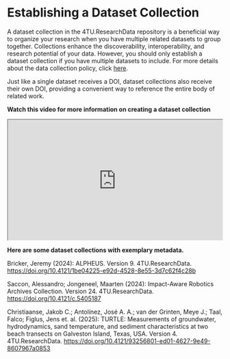 # Establishing a Dataset Collection

<style>
    .responsive-iframe-container {
        position: relative;
        overflow: hidden;
        padding-top: 56.25%; /* 16:9 Aspect Ratio */
        width: 100%;
    }

    .responsive-iframe-container iframe {
        position: absolute;
        top: 0;
        left: 0;
        width: 100%;
        height: 100%;
    }
    
    /* Add this block to centralize the caption */
    .caption {
        text-align: center;
        font-style: italic;
        margin-top: 8px;
        color: #666;
    }
</style>

A dataset collection in the 4TU.ResearchData repository is a beneficial way to organize your research when you have multiple related datasets to group together. Collections enhance the discoverability, interoperability, and research potential of your data. However, you should only establish a dataset collection if you have multiple datasets to include. For more details about the data collection policy, click [here](https://data.4tu.nl/s/docs/data-collection-policy.pdf). 

Just like a single dataset receives a DOI, dataset collections also receive their own DOI, providing a convenient way to reference the entire body of related work.

**Watch this video for more information on creating a dataset collection**

<div class="responsive-iframe-container">
    <iframe src="https://www.youtube.com/embed/XTBmm3KeME0" allowfullscreen="allowfullscreen" allow="autoplay *; geolocation *; microphone *; camera *; midi *; encrypted-media *"></iframe>
</div>

**Here are some dataset collections with exemplary metadata.**

Bricker, Jeremy (2024): ALPHEUS. Version 9. 4TU.ResearchData. https://doi.org/10.4121/1be04225-e92d-4528-8e55-3d7c62f4c28b

Saccon, Alessandro; Jongeneel, Maarten (2024): Impact-Aware Robotics Archives Collection. Version 24. 4TU.ResearchData.
https://doi.org/10.4121/c.5405187 

Christiaanse, Jakob C.; Antolínez, José A. A.; van der Grinten, Meye J.; Taal, Falco; Figlus, Jens et. al. (2025): TURTLE: Measurements of groundwater, hydrodynamics, sand temperature, and sediment characteristics at two beach transects on Galveston Island, Texas, USA. Version 4. 4TU.ResearchData.
https://doi.org/10.4121/93256801-ed01-4627-9e49-8607967a0853

